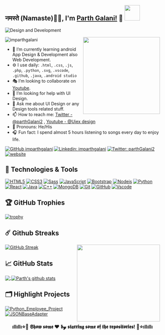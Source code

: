 ## नमस्ते (Namaste)🙏🏻, I'm [Parth Galani!](http://parthgalani.me) 👋 <img src="https://media.giphy.com/media/12oufCB0MyZ1Go/giphy.gif" width="50">



![Design and Development](https://github.com/imparthgalani/imparthgalani/blob/master/img/imparthgalani.png)

<a href="https://procodingpg.live/"><img src="https://github.com/imparthgalani/imparthgalani/blob/master/img/python.png" align="right" height="250" /></a>

<p align="left"> <img src="https://komarev.com/ghpvc/?username=imparthgalani&label=Profile View's&color=blueviolet&style=plastic" alt="imparthgalani" /> </p>

- 📲 I’m currently learning android App Design & Development also Web Development.
- ⚙️ I use daily: `.html`, `.css`, `.js`, `.php`, `.python`,  `.svg`, `.vscode`, `.github`, `.java`, `.android studio`
- 🎭 I’m looking to collaborate on [Youtube](https://www.youtube.com/channel/UCs8YuffktnbeZiHfPwQ2A9g).
- 🤔 I’m looking for help with UI Design.
- 💬 Ask me about UI Design or any Design tools related stuff.
- 📫 How to reach me: [Twitter - @parthGalani2](https://twitter.com/parthGalani2) , [Youtube - @Uiex design](https://www.youtube.com/channel/UCs8YuffktnbeZiHfPwQ2A9g)
- 🤵 Pronouns: He/His
- 🎧 Fun fact: I spend almost 5 hours listening to songs every day to enjoy life.



[![GitHub imparthgalani](https://img.shields.io/github/followers/imparthgalani?label=follow&style=social)](https://github.com/imparthgalani)
[![Linkedin: imparthgalani](https://img.shields.io/badge/-imparthgalani-blue?style=flat-square&logo=Linkedin&logoColor=white&link=https://www.linkedin.com/in/imparthgalani/)](https://www.linkedin.com/in/imparthgalani/)
[![Twitter: parthGalani2](https://img.shields.io/twitter/follow/parthGalani2?style=social)](https://twitter.com/parthGalani2)
[![website](https://img.shields.io/badge/PortfolioWebsite-parthgalani.me-2648ff?style=flat-square&logo=google-chrome)](http://parthgalani.me/)


## 🔧 Technologies & Tools

[![HTML5](https://img.shields.io/badge/-HTML5-E34F26?style=flat-square&logo=html5&logoColor=white)](https://www.w3schools.com/html/)
[![CSS3](https://img.shields.io/badge/-CSS3-1572B6?style=flat-square&logo=css3)](https://www.w3schools.com/css/)
[![Sass](https://img.shields.io/badge/-Sass-CC6699?style=flat-square&logo=sass&logoColor=white)](https://www.w3schools.com/sass/)
[![JavaScript](https://img.shields.io/badge/-JavaScript-black?style=flat-square&logo=javascript)](https://www.w3schools.com/js/)
[![Bootstrap](https://img.shields.io/badge/-Bootstrap-563D7C?style=flat-square&logo=bootstrap)](https://getbootstrap.com/docs/5.0/getting-started/introduction/)
[![Nodejs](https://img.shields.io/badge/-Nodejs-black?style=flat-square&logo=Node.js)](https://nodejs.org/en/docs/guides/)
[![Python](https://img.shields.io/badge/-Python-black?style=flat-square&logo=Python)](https://www.w3schools.com/python/)
[![React](https://img.shields.io/badge/-React-black?style=flat-square&logo=react)](https://www.w3schools.com/react/)
[![Java](https://img.shields.io/badge/-java-E34A86?style=flat-square&logo=java)](https://www.w3schools.com/java/)
[![C++](https://img.shields.io/badge/-C++-00599C?style=flat-square&logo=c)](https://www.w3schools.com/cpp/)
[![MongoDB](https://img.shields.io/badge/-MongoDB-black?style=flat-square&logo=mongodb)](https://www.tutorialspoint.com/mongodb/)
[![Git](https://img.shields.io/badge/-Git-black?style=flat-square&logo=git)](https://git-scm.com/)
[![GitHub](https://img.shields.io/badge/-GitHub-181717?style=flat-square&logo=github)](https://lab.github.com/)
[![Vscode](https://img.shields.io/badge/-VSCode-blue?style=flat-square&logo=visual-studio-code&logoColor=white)](https://code.visualstudio.com/)

## 🏆 GitHub Trophies

[![trophy](https://github-profile-trophy.vercel.app/?username=imparthgalani&column=7&margin-w=10)](https://github.com/imparthgalani)


## ☄️ Github Streaks

<a href="https://procodingpg.live/"><img src="https://github.com/imparthgalani/imparthgalani/blob/master/img/computer.png" align="right" height="250" width="270" /></a>

[![GitHub Streak](https://github-readme-streak-stats.herokuapp.com/?user=imparthgalani&theme=dark)](https://github.com/imparthgalani/github-readme-streak-stats)

## &#x1f4c8; GitHub Stats

<a href="https://github.com/iamparthgalani">
  <img align="center" src="https://github-readme-stats.vercel.app/api/top-langs/?username=imparthgalani&theme=dark&hide_langs_below=1" />
</a>
<a href="https://github.com/iamparthgalani">
 <img align="center" src="https://github-readme-stats.vercel.app/api?username=imparthgalani&show_icons=true&theme=dark&line_height=27" alt="Parth's github stats"/>
</a>

## 🗂️ Highlight Projects

<a href="https://github.com/imparthgalani/Python_Employee_Project">
  <img align="center" src="https://github-readme-stats.vercel.app/api/pin/?username=imparthgalani&repo=Python_Employee_Project&show_icons=true&line_height=27&title_color=6aa6f8&text_color=8a919a&icon_color=6aa6f8&bg_color=0e1116" alt="Python_Employee_Project" />
</a>

<a href="https://github.com/imparthgalani/JSONBaseAdapter">
  <img align="center" src="https://github-readme-stats.vercel.app/api/pin/?username=imparthgalani&repo=JSONBaseAdapter&show_icons=true&line_height=27&title_color=6aa6f8&text_color=8a919a&icon_color=6aa6f8&bg_color=0e1116" alt="JSONBaseAdapter" />
</a>

<div align="center">

### ıllıllı⭐🌟 𝕾𝖍𝖔𝖜 𝖘𝖔𝖒𝖊 ❤️ 𝖇𝔂 𝖘𝖙𝖆𝖗𝖗𝖎𝖓𝖌 𝖘𝖔𝖒𝖊 𝖔𝖋 𝖙𝖍𝖊 𝖗𝖊𝖕𝖔𝖘𝖎𝖙𝖔𝖗𝖎𝖊𝖘! 🌟⭐ıllıllı

</div>

